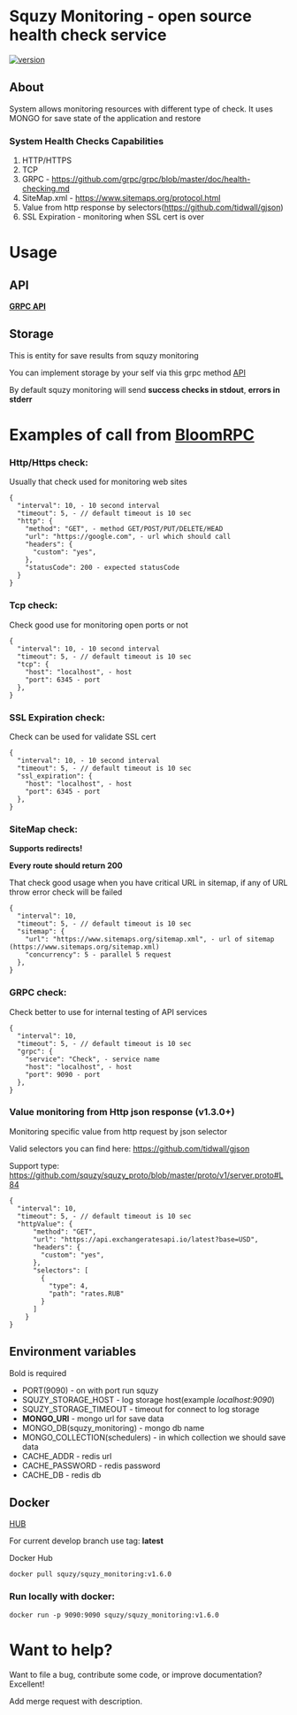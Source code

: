 # Squzy Monitoring - open source health check service

[![version](https://img.shields.io/github/v/release/squzy/squzy.svg)](https://github.com/squzy/squzy)

## About

System allows monitoring resources with different type of check. It uses MONGO for save state of the application and restore

### System Health Checks Capabilities
1) HTTP/HTTPS
2) TCP
3) GRPC - https://github.com/grpc/grpc/blob/master/doc/health-checking.md
4) SiteMap.xml - https://www.sitemaps.org/protocol.html
5) Value from http response by selectors(https://github.com/tidwall/gjson)
6) SSL Expiration - monitoring when SSL cert is over

# Usage

## API

[**GRPC API**](https://github.com/squzy/squzy_proto/blob/master/proto/v1/squzy_monitoring.proto) 

## Storage

This is entity for save results from squzy monitoring

You can implement storage by your self via this grpc method [API](https://github.com/squzy/squzy_proto/blob/feat/api-1/proto/v1/squzy_storage.proto#L19)

By default squzy monitoring will send **success checks in stdout**, **errors in stderr**


# Examples of call from [BloomRPC](https://github.com/uw-labs/bloomrpc)

### Http/Https check:

Usually that check used for monitoring web sites

```shell script
{
  "interval": 10, - 10 second interval
  "timeout": 5, - // default timeout is 10 sec
  "http": {
    "method": "GET", - method GET/POST/PUT/DELETE/HEAD
    "url": "https://google.com", - url which should call
    "headers": {
      "custom": "yes",
    },
    "statusCode": 200 - expected statusCode
  }
}
```

### Tcp check:

Check good use for monitoring open ports or not

```shell script
{
  "interval": 10, - 10 second interval
  "timeout": 5, - // default timeout is 10 sec
  "tcp": {
    "host": "localhost", - host
    "port": 6345 - port
  },
}
```

### SSL Expiration check:

Check can be used for validate SSL cert

```shell script
{
  "interval": 10, - 10 second interval
  "timeout": 5, - // default timeout is 10 sec
  "ssl_expiration": {
    "host": "localhost", - host
    "port": 6345 - port
  },
}
```

### SiteMap check:

**Supports redirects!**

**Every route should return 200**

That check good usage when you have critical URL in sitemap, if any of URL throw error check will be failed

```shell script
{
  "interval": 10,
  "timeout": 5, - // default timeout is 10 sec
  "sitemap": {
    "url": "https://www.sitemaps.org/sitemap.xml", - url of sitemap (https://www.sitemaps.org/sitemap.xml)
    "concurrency": 5 - parallel 5 request  
  },
}
```

### GRPC check:

Check better to use for internal testing of API services

```shell script
{
  "interval": 10,
  "timeout": 5, - // default timeout is 10 sec
  "grpc": {
    "service": "Check", - service name
    "host": "localhost", - host
    "port": 9090 - port
  },
}
```

### Value monitoring from Http json response (v1.3.0+)

Monitoring specific value from http request by json selector

Valid selectors you can find here: https://github.com/tidwall/gjson

Support type: https://github.com/squzy/squzy_proto/blob/master/proto/v1/server.proto#L84
    

```shell script
{
  "interval": 10,
  "timeout": 5, - // default timeout is 10 sec
  "httpValue": {
      "method": "GET",
      "url": "https://api.exchangeratesapi.io/latest?base=USD",
      "headers": {
        "custom": "yes",
      },
      "selectors": [
        {
          "type": 4,
          "path": "rates.RUB"
        }
      ]
    }
}
```

## Environment variables

Bold is required

- PORT(9090) - on with port run squzy
- SQUZY_STORAGE_HOST - log storage host(example *localhost:9090*)
- SQUZY_STORAGE_TIMEOUT - timeout for connect to log storage
- **MONGO_URI** - mongo url for save data
- MONGO_DB(squzy_monitoring) - mongo db name
- MONGO_COLLECTION(schedulers) - in which collection we should save data
- CACHE_ADDR - redis url
- CACHE_PASSWORD - redis password
- CACHE_DB - redis db
## Docker

[HUB](https://hub.docker.com/repository/docker/squzy/squzy_monitoring)

For current develop branch use tag: **latest**

Docker Hub

```shell script
docker pull squzy/squzy_monitoring:v1.6.0
```

### Run locally with docker:

```shell script
docker run -p 9090:9090 squzy/squzy_monitoring:v1.6.0
```

# Want to help?
Want to file a bug, contribute some code, or improve documentation? Excellent!

Add merge request with description.

